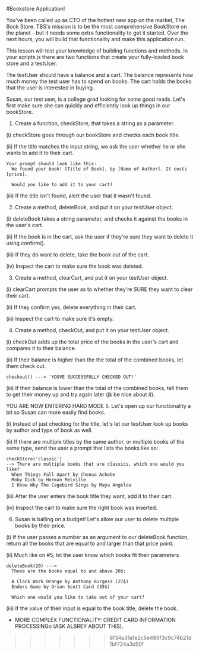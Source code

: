 #Bookstore Application!

You've been called up as CTO of the hottest new app on the market, The Book Store. TBS's mission is to be the most comprehensive BookStore on the planet - but it needs some extra functionality to get it started. Over the next hours, you will build that functionality and make this application run.

This lesson will test your knowledge of building functions and methods. In your scripts.js there are two functions that create your fully-loaded book store and a testUser.

The testUser should have a balance and a cart. The balance represents how much money the test user has to spend on books. The cart holds the books that the user is interested in buying.

Susan, our test user, is a college grad looking for some good reads. Let's first make sure she can quickly and efficiently look up things in our bookStore.

1. Create a function, checkStore, that takes a string as a parameter.

  (i) checkStore goes through our bookStore and checks each book title.

  (ii) If the title matches the input string, we ask the user whether he or she wants to add it to their cart.
  ```
  Your prompt should look like this:
    We found your book! [Title of Book], by [Name of Author]. It costs [price].

    Would you like to add it to your cart?
  ```

  (iii) If the title isn't found, alert the user that it wasn't found.

2. Create a method, deleteBook, and put it on your testUser object.

  (i) deleteBook takes a string parameter, and checks it against the books in the user's cart.

  (ii) If the book is in the cart, ask the user if they're sure they want to delete it using confirm().

  (iii) If they do want to delete, take the book out of the cart.

  (iv) Inspect the cart to make sure the book was deleted.

3. Create a method, clearCart, and put it on your testUser object.

  (i) clearCart prompts the user as to whether they're SURE they want to clear their cart.

  (ii) If they confirm yes, delete everything in their cart.

  (iii) Inspect the cart to make sure it's empty.

4. Create a method, checkOut, and put it on your testUser object.

  (i) checkOut adds up the total price of the books in the user's cart and compares it to their balance.

  (ii) If their balance is higher than the the total of the combined books, let them check out.

  ```
  checkout() ---> 'YOUVE SUCCESSFULLY CHECKED OUT!'

  ```

  (iii) If their balance is lower than the total of the combined books, tell them to get their money up and try again later (jk be nice about it).

YOU ARE NOW ENTERING HARD MODE
5. Let's open up our functionality a bit so Susan can more easily find books.

  (i) Instead of just checking for the title, let's let our testUser look up books by author and type of book as well.

  (ii) If there are multiple titles by the same author, or multiple books of the same type, send the user a prompt that lists the books like so:
  ```
  checkStore('classic')
  --> There are multiple books that are classics, which one would you like?
    When Things Fall Apart by Chenua Achebe
    Moby Dick by Herman Melville
    I Know Why The Cagebird Sings by Maya Angelou
  ```

  (iii) After the user enters the book title they want, add it to their cart.

  (iv) Inspect the cart to make sure the right book was inserted.

6. Susan is balling on a budget! Let's allow our user to delete multiple books by their price.

  (i) If the user passes a number as an argument to our deleteBook function, return all the books
  that are equal to and larger than that price point.

  (ii) Much like on #5, let the user know which books fit their parameters.
  ```
  deleteBook(20) --->
    These are the books equal to and above 20$:

    A Clock Work Orange by Anthony Burgess (27$)
    Enders Game by Orson Scott Card (35$)

    Which one would you like to take out of your cart?
  ```

  (iii) If the value of their input is equal to the book title, delete the book.

- MORE COMPLEX FUNCTIONALITY: CREDIT CARD INFORMATION PROCESSINGo (ASK ALBREY ABOUT THIS).
>>>>>>> 8f34a31a1e2c5e489f3c9c74b21d1bf724a3d50f



